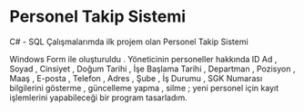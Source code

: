# Personel Takip Sistemi

C# - SQL Çalışmalarımda ilk projem olan Personel Takip Sistemi

Windows Form ile oluşturuldu . Yöneticinin personeller hakkında ID Ad , Soyad , Cinsiyet , Doğum Tarihi , İşe Başlama Tarihi , Departman , Pozisyon ,
Maaş , E-posta , Telefon , Adres , Şube , İş Durumu , SGK Numarası bilgilerini gösterme , güncelleme yapma , silme ; yeni personel için kayıt işlemlerini yapabileceği bir program tasarladım.


